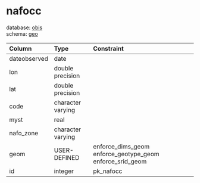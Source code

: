 # nafocc
database: [obis](../)  
schema: [geo](geo)  

|Column|Type|Constraint|
|:---|:---|:---|
|dateobserved|date||
|lon|double precision||
|lat|double precision||
|code|character varying||
|myst|real||
|nafo_zone|character varying||
|geom|USER-DEFINED|enforce_dims_geom enforce_geotype_geom enforce_srid_geom |
|id|integer|pk_nafocc |
